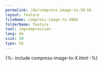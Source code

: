 ```yaml
---
permalink: /de/compress-image-to-30-kb
layout: feature
fileName: compress-image-to-30kb
folderName: feature
tool: imgcompression
lang: de
size: 30
type: kb
---
```


{%- include compress-image-to-X.html -%}
